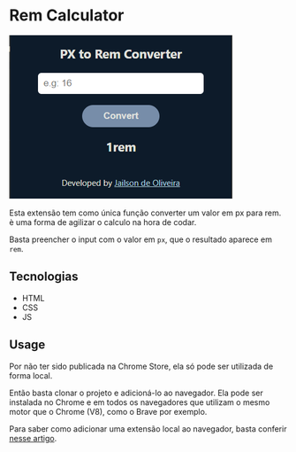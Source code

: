 # Rem Calculator

![](/assets/rem-calculator.png)

Esta extensão tem como única função converter um valor em px para rem. è uma forma de agilizar o calculo na hora de codar.

Basta preencher o input com o valor em `px`, que o resultado aparece em `rem`.

## Tecnologias

- HTML
- CSS
- JS

## Usage

Por não ter sido publicada na Chrome Store, ela só pode ser utilizada de forma local.

Então basta clonar o projeto e adicioná-lo ao navegador. Ela pode ser instalada no Chrome e em todos os navegadores que utilizam o mesmo motor que o Chrome (V8), como o Brave por exemplo.

Para saber como adicionar uma extensão local ao navegador, basta conferir [nesse artigo](https://webkul.com/blog/how-to-install-the-unpacked-extension-in-chrome/).
